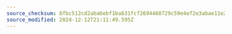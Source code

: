 ```yaml
---
source_checksum: 8fbc512cd2aba6ebf1ba631fcf2694468729c59e4ef2e3abae11e20a9e461aac
source_modified: 2024-12-12T21:11:49.595Z
---
```



